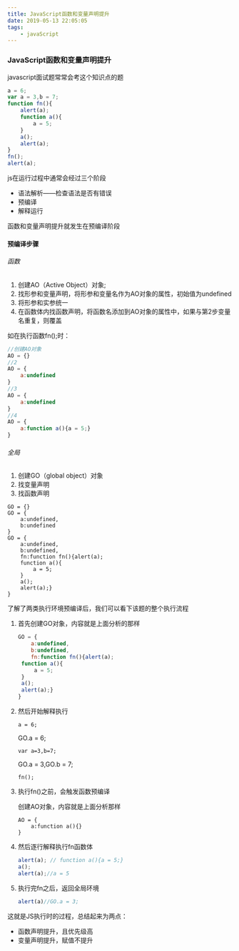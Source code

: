 ```yaml
---
title: JavaScript函数和变量声明提升
date: 2019-05-13 22:05:05
tags:
	- javaScript
---
```


### JavaScript函数和变量声明提升

javascript面试题常常会考这个知识点的题

```javascript
a = 6;
var a = 3,b = 7;
function fn(){
	alert(a);
	function a(){
		a = 5;
	}
	a();
	alert(a);
}
fn();
alert(a);
```

js在运行过程中通常会经过三个阶段

- 语法解析——检查语法是否有错误
- 预编译
- 解释运行

函数和变量声明提升就发生在预编译阶段

<!--more-->

#### 预编译步骤

###### 函数

1. 创建AO（Active Object）对象;
2. 找形参和变量声明，将形参和变量名作为AO对象的属性，初始值为undefined
3. 将形参和实参统一
4. 在函数体内找函数声明，将函数名添加到AO对象的属性中，如果与第2步变量名重复，则覆盖

如在执行函数fn();时：

```js
//创建AO对象
AO = {}
//2
AO = {
    a:undefined
}
//3
AO = {
    a:undefined
}
//4
AO = {
    a:function a(){a = 5;}
}
```

###### 全局

1. 创建GO（global object）对象
2. 找变量声明
3. 找函数声明

```JS
GO = {}
GO = {
    a:undefined,
    b:undefined
}
GO = {
    a:undefined,
    b:undefined, 
    fn:function fn(){alert(a);
	function a(){
		a = 5;
	}
	a();
	alert(a);}
}
```

了解了两类执行环境预编译后，我们可以看下该题的整个执行流程

1. 首先创建GO对象，内容就是上面分析的那样

   ```js
   GO = {
       a:undefined,
       b:undefined,
       fn:function fn(){alert(a);
   	function a(){
   		a = 5;
   	}
   	a();
   	alert(a);}
   }
   ```

2. 然后开始解释执行

   `a = 6;`

   GO.a = 6;

   `var a=3,b=7;`

   GO.a = 3,GO.b = 7;

   `fn();` 

3. 执行fn()之前，会触发函数预编译

   创建AO对象，内容就是上面分析那样

   ```
   AO = {
       a:function a(){}
   }
   ```

4. 然后逐行解释执行fn函数体

   ```js
   alert(a); // function a(){a = 5;}
   a();
   alert(a);//a = 5
   ```

5. 执行完fn之后，返回全局环境

   ```js
   alert(a)//GO.a = 3;
   ```

这就是JS执行时的过程，总结起来为两点：

- 函数声明提升，且优先级高
- 变量声明提升，赋值不提升



